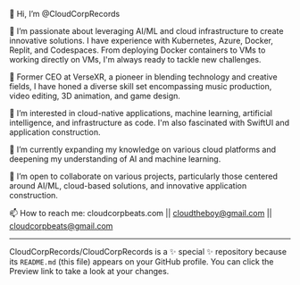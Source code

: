 👋 Hi, I’m @CloudCorpRecords

🚀 I’m passionate about leveraging AI/ML and cloud infrastructure to create innovative solutions. I have experience with Kubernetes, Azure, Docker, Replit, and Codespaces. From deploying Docker containers to VMs to working directly on VMs, I'm always ready to tackle new challenges.

💼 Former CEO at VerseXR, a pioneer in blending technology and creative fields, I have honed a diverse skill set encompassing music production, video editing, 3D animation, and game design. 

🔭 I’m interested in cloud-native applications, machine learning, artificial intelligence, and infrastructure as code. I'm also fascinated with SwiftUI and application construction.

🌱 I’m currently expanding my knowledge on various cloud platforms and deepening my understanding of AI and machine learning. 

💞️ I’m open to collaborate on various projects, particularly those centered around AI/ML, cloud-based solutions, and innovative application construction.

📫 How to reach me: cloudcorpbeats.com || cloudtheboy@gmail.com || cloudcorpbeats@gmail.com

---

CloudCorpRecords/CloudCorpRecords is a ✨ special ✨ repository because its `README.md` (this file) appears on your GitHub profile. You can click the Preview link to take a look at your changes.
